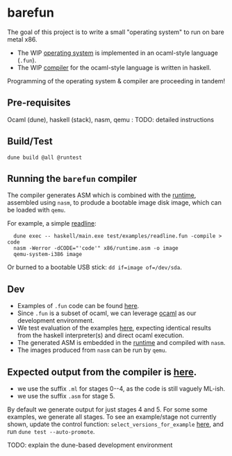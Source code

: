 # barefun

The goal of this project is to write a small "operating system" to run on bare metal x86.

- The WIP [operating system](test/examples/sham.fun) is implemented in an ocaml-style language (`.fun`).
- The WIP [compiler](haskell/README.md) for the ocaml-style language is written in haskell.

Programming of the operating system & compiler are proceeding in tandem!

## Pre-requisites

Ocaml (dune), haskell (stack), nasm, qemu : TODO: detailed instructions

## Build/Test
```
dune build @all @runtest
```

## Running the `barefun` compiler

The compiler generates ASM which is combined with the [runtime](x86/runtime.asm), assembled using `nasm`, to produde a bootable image disk image, which can be loaded with `qemu`.

For example, a simple [readline](test/examples/readline.fun):
```
  dune exec -- haskell/main.exe test/examples/readline.fun -compile > code
  nasm -Werror -dCODE="'code'" x86/runtime.asm -o image
  qemu-system-i386 image
```

Or burned to a bootable USB stick: `dd if=image of=/dev/sda`.

## Dev

- Examples of `.fun` code can be found [here](test/examples/README.md).
- Since `.fun` is a subset of ocaml, we can leverage [ocaml](ocaml/README.md) as our development environment.
- We test evaluation of the examples [here](test/evaluation/README.md), expecting identical results from the haskell interpreter(s) and direct ocaml execution.
- The generated ASM is embedded in the [runtime](x86/runtime.asm) and compiled with `nasm`.
- The images produced from `nasm` can be run by `qemu`.

## Expected output from the compiler is [here](test/expected).
- we use the suffix `.ml` for stages 0--4, as the code is still vaguely ML-ish.
- we use the suffix `.asm` for stage 5.

By default we generate output for just stages 4 and 5. For some some examples, we generate all stages.
To see an example/stage not currently shown, update the control function:
`select_versions_for_example` [here](test/compile-examples/generate/main.ml), and run `dune test --auto-promote`.

TODO: explain the dune-based development environment
